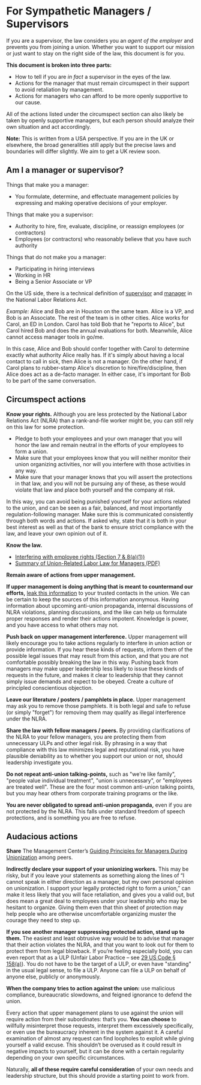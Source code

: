 # For Sympathetic Managers / Supervisors

If you are a supervisor, the law considers you an *agent of the employer* and prevents you from joining a union.
Whether you want to support our mission or just want to stay on the right side of the law, this document is for you.

**This document is broken into three parts:**

* How to tell if you are *in fact* a supervisor in the eyes of the law.
* Actions for the manager that must remain circumspect in their support to avoid retaliation by management.
* Actions for managers who can afford to be more openly supportive to our cause.

All of the actions listed under the circumspect section can also likely be taken by openly supportive managers, but each person should analyze their own situation and act accordingly.

**Note:** This is written from a USA perspective.
If you are in the UK or elsewhere, the broad generalities still apply but the precise laws and boundaries will differ slightly.
We aim to get a UK review soon.


## Am I a manager or supervisor?

Things that make you a manager:

* You formulate, determine, and effectuate management policies by expressing and making operative decisions of your employer.

Things that make you a supervisor:

* Authority to hire, fire, evaluate, discipline, or reassign employees (or contractors)
* Employees (or contractors) who reasonably believe that you have such authority

Things that do not make you a manager:

* Participating in hiring interviews
* Working in HR
* Being a Senior Associate or VP

On the US side, there is a technical definition of
[supervisor](https://www.law.cornell.edu/definitions/uscode.php?width=840&height=800&iframe=true&def_id=29-USC-1697229976-858777245&term_occur=999&term_src=title:29:chapter:7:subchapter:II:section:152)
and
[manager](https://www.law.cornell.edu/wex/managerial_employee)
in the National Labor Relations Act. 

*Example:* Alice and Bob are in Houston on the same team.
Alice is a VP, and Bob is an Associate.
The rest of the team is in other cities.
Alice works for Carol, an ED in London.
Carol has told Bob that he "reports to Alice",
but Carol hired Bob and does the annual evaluations for both.
Meanwhile, Alice cannot access manager tools in go/me.

In this case, Alice and Bob should confer together with Carol to determine exactly what authority Alice really has.
If it's simply about having a local contact to call in sick, then Alice is not a manager.
On the other hand, if Carol plans to rubber-stamp Alice's discretion to hire/fire/discipline,
then Alice does act as a de-facto manager. In either case, it's important for Bob to be part of
the same conversation.

## Circumspect actions

**Know your rights.**
Although you are less protected by the National Labor Relations Act (NLRA) than a rank-and-file worker might be, you can still rely on this law for some protection.

* Pledge to both your employees and your own manager that you will honor the law and remain neutral in the efforts of your employees to form a union.
* Make sure that your employees know that you will neither monitor their union organizing activities, nor will you interfere with those activities in any way.
* Make sure that your manager knows that you will assert the protections in that law, and you will not be pursuing any of these, as these would violate that law and place both yourself and the company at risk.

In this way, you can avoid being punished yourself for your actions related to the union, and can be seen as a fair, balanced, and most importantly regulation-following manager.
Make sure this is communicated consistently through both words and actions.
If asked why, state that it is both in your best interest as well as that of the bank to ensure strict compliance with the law, and leave your own opinion out of it.

**Know the law.**
* [Interfering with employee rights (Section 7 & 8(a)(1))](https://www.nlrb.gov/about-nlrb/rights-we-protect/the-law/interfering-with-employee-rights-section-7-8a1)
* [Summary of Union-Related Labor Law for Managers (PDF)](https://static1.squarespace.com/static/651eeddc8d7ed372484d2e59/t/65c55e824547cb519d625633/1707433602125/BN+Resource+Management+Communications.pdf)

**Remain aware of actions from upper management.**

**If upper management is doing anything that is meant to countermand our efforts,**
[leak this information](/contact) to your trusted contacts in the union. We can be certain to keep the sources of this information anonymous.
Having information about upcoming anti-union propaganda, internal discussions of NLRA violations, planning discussions,
and the like can help us formulate proper responses and render their actions impotent.
Knowledge is power, and you have access to what others may not.

**Push back on upper management interference.**
Upper management will likely encourage you to take actions regularly to interfere in union action or provide information. If you hear these kinds of requests, inform them of the possible legal issues that may result from this action, and that you are not comfortable possibly breaking the law in this way. Pushing back from managers may make upper leadership less likely to issue these kinds of requests in the future, and makes it clear to leadership that they cannot simply issue demands and expect to be obeyed. Create a culture of principled conscientious objection.

**Leave our literature / posters / pamphlets in place.**
Upper management may ask you to remove those pamphlets.
It is both legal and safe to refuse (or simply "forget") for removing them may qualify as illegal interference under the NLRA.

**Share the law with fellow managers / peers.**
By providing clarifications of the NLRA to your fellow managers,
you are protecting them from unnecessary ULPs and other legal risk.
By phrasing in a way that compliance with this law minimizes legal and reputational risk,
you have plausible deniability as to whether you support our union or not, should leadership investigate you.

**Do not repeat anti-union talking-points,**
such as "we're like family", "people value individual treatment", "union is unnecessary", or "employees are treated well".
These are the four most common anti-union talking points, but you may hear others from corporate training programs or the like.

**You are never obligated to spread anti-union propaganda,** even if you are not protected by the NLRA.
This falls under standard freedom of speech protections, and is something you are free to refuse.

## Audacious actions

**Share** The Management Center’s
[Guiding Principles for Managers During Unionization](https://www.managementcenter.org/resources/four-guiding-principles-for-managers-during-unionization/)
among peers.

**Indirectly declare your support of your unionizing workers.**
This may be risky, but if you leave your statements as something along the lines of “I cannot speak in either direction as a manager, but my own personal opinion on unionization. I support your legally protected right to form a union,” can make it less likely that you will face retaliation, and gives you a valid out, but does mean a great deal to employees under your leadership who may be hesitant to organize. Giving them even that thin sheet of protection may help people who are otherwise uncomfortable organizing muster the courage they need to step up.

**If you see another manager suppressing protected action, stand up to them.**
The easiest and least obtrusive way would be to advise that manager that their action violates the NLRA,
and that you want to look out for them to protect them from legal blowback.
If you’re feeling especially bold, you can even report that as a ULP
(Unfair Labor Practice – see [29 US Code § 158(a)](https://www.law.cornell.edu/uscode/text/29/158)).
You do not have to be the target of a ULP, or even have "standing" in the usual legal sense, to file a ULP.
Anyone can file a ULP on behalf of anyone else, publicly or anonymously.

**When the company tries to action against the union:**
use malicious compliance, bureaucratic slowdowns, and feigned ignorance to defend the union.

Every action that upper management plans to use against the union will require action from their subordinates: that’s you.
**You can choose** to willfully misinterpret those requests, interpret them excessively specifically,
or even use the bureaucracy inherent in the system against it.
A careful examination of almost any request can find loopholes to exploit while giving yourself a valid excuse.
This shouldn’t be overused as it could result in negative impacts to yourself,
but it can be done with a certain regularity depending on your own specific circumstances.

Naturally, **all of these require careful consideration** of your own needs and leadership structure,
but this should provide a starting point to work from.


